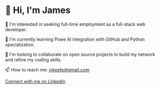 <!DOCTYPE html>
<html lang="en">
<head>
  <meta charset="UTF-8">
  <meta name="viewport" content="width=device-width, initial-scale=1.0">
  <title>Full Stack Web Developer</title>
  <link rel="stylesheet" href="styles.css">
</head>
<body>

<div class="container">
  <div class="intro">
    <h1>👋 Hi, I'm James</h1>
    <p class="animated-text">👀 I'm interested in seeking full-time employment as a full-stack web developer.</p>
    <p class="animated-text">🌱 I'm currently learning Pixee AI integration with GitHub and Python specialization.</p>
    <p class="animated-text">💞 I'm looking to collaborate on open source projects to build my network and refine my coding skills.</p>
    <p class="animated-text">📫 How to reach me: <a href="mailto:jvkeefe@gmail.com">jvkeefe@gmail.com</a></p>
  </div>
  <div class="links">
    <a href="https://www.linkedin.com/in/your-linkedin-profile" target="_blank">Connect with me on LinkedIn</a>
  </div>
</div>

<script src="https://code.jquery.com/jquery-3.6.4.min.js"></script>
<script src="scripts.js"></script>

</body>
</html>

